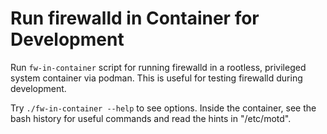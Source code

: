 Run firewalld in Container for Development
===============================================

Run `fw-in-container` script for running firewalld in a rootless, privileged
system container via podman.  This is useful for testing firewalld during
development.

Try `./fw-in-container --help` to see options.  Inside the container, see the
bash history for useful commands and read the hints in "/etc/motd".
